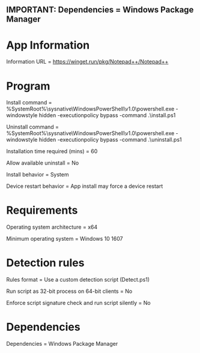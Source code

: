 ## IMPORTANT:  Dependencies = Windows Package Manager

# App Information

Information URL = https://winget.run/pkg/Notepad++/Notepad++

# Program

Install command = %SystemRoot%\sysnative\WindowsPowerShell\v1.0\powershell.exe -windowstyle hidden -executionpolicy bypass -command .\install.ps1

Uninstall command = %SystemRoot%\sysnative\WindowsPowerShell\v1.0\powershell.exe -windowstyle hidden -executionpolicy bypass -command .\uninstall.ps1

Installation time required (mins) = 60

Allow available uninstall = No

Install behavior = System

Device restart behavior = App install may force a device restart

# Requirements

Operating system architecture = x64

Minimum operating system = Windows 10 1607

# Detection rules

Rules format = Use a custom detection script (Detect.ps1)

Run script as 32-bit process on 64-bit clients = No

Enforce script signature check and run script silently = No

# Dependencies

Dependencies = Windows Package Manager
